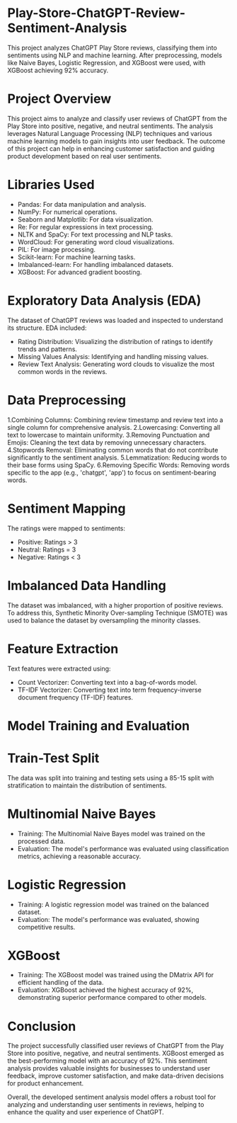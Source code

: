 # Play-Store-ChatGPT-Review-Sentiment-Analysis
This project analyzes ChatGPT Play Store reviews, classifying them into sentiments using NLP and machine learning. After preprocessing, models like Naive Bayes, Logistic Regression, and XGBoost were used, with XGBoost achieving 92% accuracy.

# Project Overview
This project aims to analyze and classify user reviews of ChatGPT from the Play Store into positive, negative, and neutral sentiments. The analysis leverages Natural Language Processing (NLP) techniques and various machine learning models to gain insights into user feedback. The outcome of this project can help in enhancing customer satisfaction and guiding product development based on real user sentiments.

# Libraries Used
- Pandas: For data manipulation and analysis.
- NumPy: For numerical operations.
- Seaborn and Matplotlib: For data visualization.
- Re: For regular expressions in text processing.
- NLTK and SpaCy: For text processing and NLP tasks.
- WordCloud: For generating word cloud visualizations.
- PIL: For image processing.
- Scikit-learn: For machine learning tasks.
- Imbalanced-learn: For handling imbalanced datasets.
- XGBoost: For advanced gradient boosting.

# Exploratory Data Analysis (EDA)
The dataset of ChatGPT reviews was loaded and inspected to understand its structure. EDA included:

- Rating Distribution: Visualizing the distribution of ratings to identify trends and patterns.
- Missing Values Analysis: Identifying and handling missing values.
- Review Text Analysis: Generating word clouds to visualize the most common words in the reviews.

# Data Preprocessing
1.Combining Columns: Combining review timestamp and review text into a single column for comprehensive analysis.
2.Lowercasing: Converting all text to lowercase to maintain uniformity.
3.Removing Punctuation and Emojis: Cleaning the text data by removing unnecessary characters.
4.Stopwords Removal: Eliminating common words that do not contribute significantly to the sentiment analysis.
5.Lemmatization: Reducing words to their base forms using SpaCy.
6.Removing Specific Words: Removing words specific to the app (e.g., 'chatgpt', 'app') to focus on sentiment-bearing words.

# Sentiment Mapping
The ratings were mapped to sentiments:

- Positive: Ratings > 3
- Neutral: Ratings = 3
- Negative: Ratings < 3

# Imbalanced Data Handling
The dataset was imbalanced, with a higher proportion of positive reviews. To address this, Synthetic Minority Over-sampling Technique (SMOTE) was used to balance the dataset by oversampling the minority classes.

# Feature Extraction
Text features were extracted using:

- Count Vectorizer: Converting text into a bag-of-words model.
- TF-IDF Vectorizer: Converting text into term frequency-inverse document frequency (TF-IDF) features.

# Model Training and Evaluation

# Train-Test Split
The data was split into training and testing sets using a 85-15 split with stratification to maintain the distribution of sentiments.

# Multinomial Naive Bayes
- Training: The Multinomial Naive Bayes model was trained on the processed data.
- Evaluation: The model's performance was evaluated using classification metrics, achieving a reasonable accuracy.

# Logistic Regression
- Training: A logistic regression model was trained on the balanced dataset.
- Evaluation: The model's performance was evaluated, showing competitive results.

# XGBoost
- Training: The XGBoost model was trained using the DMatrix API for efficient handling of the data.
- Evaluation: XGBoost achieved the highest accuracy of 92%, demonstrating superior performance compared to other models.

# Conclusion
The project successfully classified user reviews of ChatGPT from the Play Store into positive, negative, and neutral sentiments. XGBoost emerged as the best-performing model with an accuracy of 92%. This sentiment analysis provides valuable insights for businesses to understand user feedback, improve customer satisfaction, and make data-driven decisions for product enhancement.

Overall, the developed sentiment analysis model offers a robust tool for analyzing and understanding user sentiments in reviews, helping to enhance the quality and user experience of ChatGPT.
